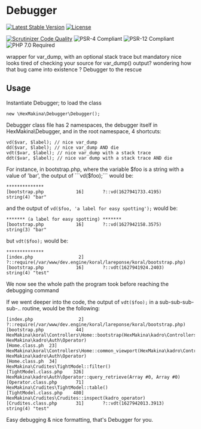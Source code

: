 # Debugger
[![Latest Stable Version](http://poser.pugx.org/hexmakina/debugger/v)](https://packagist.org/packages/hexmakina/debugger)
[![License](http://poser.pugx.org/hexmakina/debugger/license)](https://packagist.org/packages/hexmakina/debugger)

[![Scrutinizer Code Quality](https://scrutinizer-ci.com/g/HexMakina/Debugger/badges/quality-score.png?b=main)](https://scrutinizer-ci.com/g/HexMakina/Debugger/?branch=main)
<img src="https://img.shields.io/badge/PSR-4-brightgreen" alt="PSR-4 Compliant" />
<img src="https://img.shields.io/badge/PSR-12-brightgreen" alt="PSR-12 Compliant" />
<img src="https://img.shields.io/badge/PHP-7.0-brightgreen" alt="PHP 7.0 Required" />

wrapper for var_dump, with an optional stack trace but mandatory nice looks
tired of checking your source for var_dump() output? 
wondering how that bug came into existence ?
Debugger to the rescue

## Usage
Instantiate Debugger; to load the class
```
new \HexMakina\Debugger\Debugger();
```

Debugger class file has 2 namespaces, the debugger itself in HexMakina\Debugger, and in the root namespace, 4 shortcuts:

```
vd($var, $label); // nice var_dump
dd($var, $label); // nice var_dump AND die
vdt($var, $label); // nice var_dump with a stack trace
ddt($var, $label); // nice var dump with a stack trace AND die
```

For instance, in bootstrap.php, where the variable $foo is a string with a value of 'bar', the output of ```vd($foo);``` would be:
```
**************
[bootstrap.php            16]       ?::vd(1627941733.4195)
string(4) "bar"
```

and the output of ```vd($foo, 'a label for easy spotting');``` would be:
```
******* (a label for easy spotting) *******
[bootstrap.php            16]       ?::vd(1627942158.3575)
string(3) "bar"
```

but ```vdt($foo);``` would be:
```
**************
[index.php                 2]          ?::require(/var/www/dev.engine/koral/lareponse/koral/bootstrap.php)
[bootstrap.php            16]       ?::vdt(1627941924.2403)
string(4) "test"
```
We now see the whole path the program took before reaching the debugging command


If we went deeper into the code, the output of ```vdt($foo);``` in a sub-sub-sub-sub-.. routine, would be the following:
```
[index.php                 2]                            ?::require(/var/www/dev.engine/koral/lareponse/koral/bootstrap.php)
[bootstrap.php            44]                         HexMakina\koral\Controllers\Home::bootstrap(HexMakina\kadro\Controllers\ReceptionController, HexMakina\kadro\Auth\Operator)
[Home.class.ph  23]                      HexMakina\koral\Controllers\Home::common_viewport(HexMakina\kadro\Controllers\ReceptionController, HexMakina\kadro\Auth\Operator)
[Home.class.ph  34]                   HexMakina\Crudites\TightModel::filter()
[TightModel.class.php    326]                HexMakina\kadro\Auth\Operator::query_retrieve(Array #0, Array #0)
[Operator.class.php       71]             HexMakina\Crudites\TightModel::table()
[TightModel.class.php    480]          HexMakina\Crudites\Crudites::inspect(kadro_operator)
[Crudites.class.php       31]       ?::vdt(1627942013.3913)
string(4) "test"
```

Easy debugging & nice formatting, that's Debugger for you.
